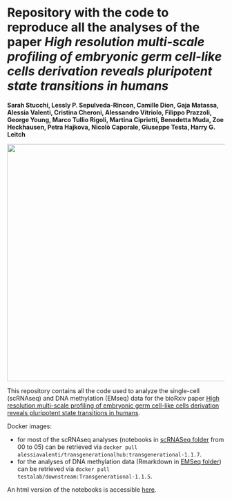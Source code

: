 # Repository with the code to reproduce all the analyses of the paper _High resolution multi-scale profiling of embryonic germ cell-like cells derivation reveals pluripotent state transitions in humans_

**Sarah Stucchi, Lessly P. Sepulveda-Rincon, Camille Dion, Gaja Matassa, Alessia Valenti, Cristina Cheroni, Alessandro Vitriolo, Filippo Prazzoli, George Young, Marco Tullio Rigoli, Martina Ciprietti, Benedetta Muda, Zoe Heckhausen, Petra Hajkova, Nicolò Caporale, Giuseppe Testa, Harry G. Leitch**

<p align="center">
    <img src="https://www.biorxiv.org/content/biorxiv/early/2025/01/14/2025.01.14.632914/F1.large.jpg" width="550">
</p>


This repository contains all the code used to analyze the single-cell (scRNAseq) and DNA methylation (EMseq) data for the bioRxiv paper [High resolution multi-scale profiling of embryonic germ cell-like cells derivation reveals pluripotent state transitions in humans](https://doi.org/10.1101/2025.01.14.632914).

Docker images: 
- for most of the scRNAseq analyses (notebooks in [scRNASeq folder](scRNASeq) from 00 to 05) can be retrieved via `docker pull alessiavalenti/transgenerationalhub:transgenerational-1.1.7`.
- for the analyses of DNA methylation data (Rmarkdown in [EMSeq folder](EMSeq)) can be retrieved via `docker pull testalab/downstream:Transgenerational-1.1.5`.

An html version of the notebooks is accessible [here](https://GiuseppeTestaLab.github.io/EGCLC_paper_release/).
